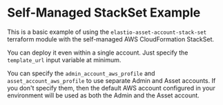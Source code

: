 # Self-Managed StackSet Example

This is a basic example of using the `elastio-asset-account-stack-set` terraform module with the self-managed AWS CloudFormation StackSet.

You can deploy it even within a single account. Just specify the `template_url` input variable at minimum.

You can specify the `admin_account_aws_profile` and `asset_account_aws_profile` to use separate Admin and Asset accounts. If you don't specify them, then the default AWS account configured in your environment will be used as both the Admin and the Asset account.
